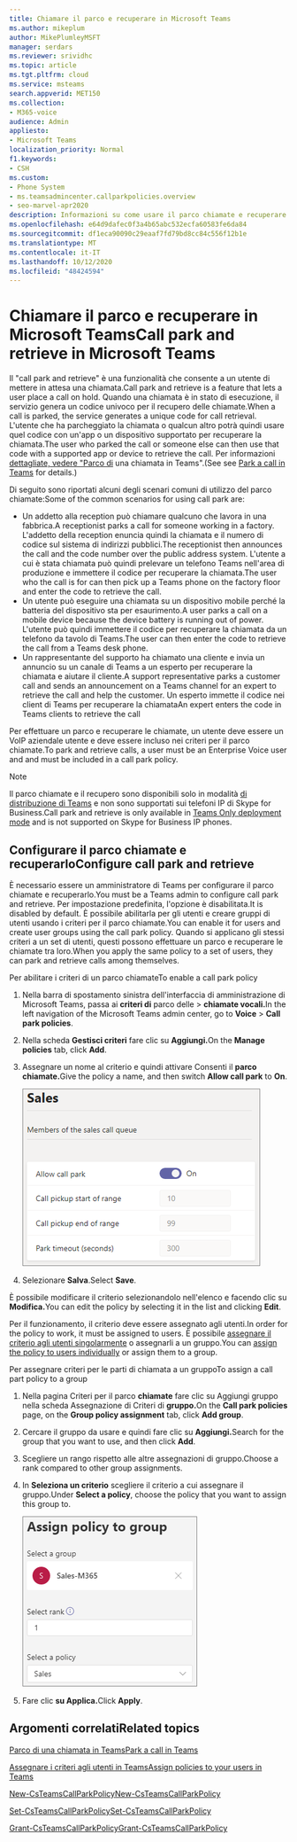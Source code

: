 ```yaml
---
title: Chiamare il parco e recuperare in Microsoft Teams
ms.author: mikeplum
author: MikePlumleyMSFT
manager: serdars
ms.reviewer: srividhc
ms.topic: article
ms.tgt.pltfrm: cloud
ms.service: msteams
search.appverid: MET150
ms.collection:
- M365-voice
audience: Admin
appliesto:
- Microsoft Teams
localization_priority: Normal
f1.keywords:
- CSH
ms.custom:
- Phone System
- ms.teamsadmincenter.callparkpolicies.overview
- seo-marvel-apr2020
description: Informazioni su come usare il parco chiamate e recuperare per mettere una chiamata in attesa in Microsoft Teams.
ms.openlocfilehash: e64d9dafec0f3a4b65abc532ecfa60583fe6da84
ms.sourcegitcommit: df1eca90090c29eaaf7fd79bd8cc84c556f12b1e
ms.translationtype: MT
ms.contentlocale: it-IT
ms.lasthandoff: 10/12/2020
ms.locfileid: "48424594"
---
```

# <a name="call-park-and-retrieve-in-microsoft-teams"></a><span data-ttu-id="c36d6-103">Chiamare il parco e recuperare in Microsoft Teams</span><span class="sxs-lookup"><span data-stu-id="c36d6-103">Call park and retrieve in Microsoft Teams</span></span>

<span data-ttu-id="c36d6-104">Il "call park and retrieve" è una funzionalità che consente a un utente di mettere in attesa una chiamata.</span><span class="sxs-lookup"><span data-stu-id="c36d6-104">Call park and retrieve is a feature that lets a user place a call on hold.</span></span> <span data-ttu-id="c36d6-105">Quando una chiamata è in stato di esecuzione, il servizio genera un codice univoco per il recupero delle chiamate.</span><span class="sxs-lookup"><span data-stu-id="c36d6-105">When a call is parked, the service generates a unique code for call retrieval.</span></span> <span data-ttu-id="c36d6-106">L'utente che ha parcheggiato la chiamata o qualcun altro potrà quindi usare quel codice con un'app o un dispositivo supportato per recuperare la chiamata.</span><span class="sxs-lookup"><span data-stu-id="c36d6-106">The user who parked the call or someone else can then use that code with a supported app or device to retrieve the call.</span></span> <span data-ttu-id="c36d6-107">Per informazioni [dettagliate, vedere "Parco di](https://support.office.com/article/park-a-call-in-teams-8538c063-d676-4e9a-8045-fc3b7299bb2f) una chiamata in Teams".</span><span class="sxs-lookup"><span data-stu-id="c36d6-107">(See see [Park a call in Teams](https://support.office.com/article/park-a-call-in-teams-8538c063-d676-4e9a-8045-fc3b7299bb2f) for details.)</span></span>

<span data-ttu-id="c36d6-108">Di seguito sono riportati alcuni degli scenari comuni di utilizzo del parco chiamate:</span><span class="sxs-lookup"><span data-stu-id="c36d6-108">Some of the common scenarios for using call park are:</span></span>

- <span data-ttu-id="c36d6-109">Un addetto alla reception può chiamare qualcuno che lavora in una fabbrica.</span><span class="sxs-lookup"><span data-stu-id="c36d6-109">A receptionist parks a call for someone working in a factory.</span></span> <span data-ttu-id="c36d6-110">L'addetto della reception enuncia quindi la chiamata e il numero di codice sul sistema di indirizzi pubblici.</span><span class="sxs-lookup"><span data-stu-id="c36d6-110">The receptionist then announces the call and the code number over the public address system.</span></span> <span data-ttu-id="c36d6-111">L'utente a cui è stata chiamata può quindi prelevare un telefono Teams nell'area di produzione e immettere il codice per recuperare la chiamata.</span><span class="sxs-lookup"><span data-stu-id="c36d6-111">The user who the call is for can then pick up a Teams phone on the factory floor and enter the code to retrieve the call.</span></span>
- <span data-ttu-id="c36d6-112">Un utente può eseguire una chiamata su un dispositivo mobile perché la batteria del dispositivo sta per esaurimento.</span><span class="sxs-lookup"><span data-stu-id="c36d6-112">A user parks a call on a mobile device because the device battery is running out of power.</span></span> <span data-ttu-id="c36d6-113">L'utente può quindi immettere il codice per recuperare la chiamata da un telefono da tavolo di Teams.</span><span class="sxs-lookup"><span data-stu-id="c36d6-113">The user can then enter the code to retrieve the call from a Teams desk phone.</span></span>
- <span data-ttu-id="c36d6-114">Un rappresentante del supporto ha chiamato una cliente e invia un annuncio su un canale di Teams a un esperto per recuperare la chiamata e aiutare il cliente.</span><span class="sxs-lookup"><span data-stu-id="c36d6-114">A support representative parks a customer call and sends an announcement on a Teams channel for an expert to retrieve the call and help the customer.</span></span> <span data-ttu-id="c36d6-115">Un esperto immette il codice nei client di Teams per recuperare la chiamata</span><span class="sxs-lookup"><span data-stu-id="c36d6-115">An expert enters the code in Teams clients to retrieve the call</span></span>

<span data-ttu-id="c36d6-116">Per effettuare un parco e recuperare le chiamate, un utente deve essere un VoIP aziendale utente e deve essere incluso nei criteri per il parco chiamate.</span><span class="sxs-lookup"><span data-stu-id="c36d6-116">To park and retrieve calls, a user must be an Enterprise Voice user and and must be included in a call park policy.</span></span>

> [!NOTE]
> <span data-ttu-id="c36d6-117">Il parco chiamate e il recupero sono disponibili solo in modalità [di distribuzione di Teams](teams-and-skypeforbusiness-coexistence-and-interoperability.md) e non sono supportati sui telefoni IP di Skype for Business.</span><span class="sxs-lookup"><span data-stu-id="c36d6-117">Call park and retrieve is only available in [Teams Only deployment mode](teams-and-skypeforbusiness-coexistence-and-interoperability.md) and is not supported on Skype for Business IP phones.</span></span>

## <a name="configure-call-park-and-retrieve"></a><span data-ttu-id="c36d6-118">Configurare il parco chiamate e recuperarlo</span><span class="sxs-lookup"><span data-stu-id="c36d6-118">Configure call park and retrieve</span></span>

<span data-ttu-id="c36d6-119">È necessario essere un amministratore di Teams per configurare il parco chiamate e recuperarlo.</span><span class="sxs-lookup"><span data-stu-id="c36d6-119">You must be a Teams admin to configure call park and retrieve.</span></span> <span data-ttu-id="c36d6-120">Per impostazione predefinita, l'opzione è disabilitata.</span><span class="sxs-lookup"><span data-stu-id="c36d6-120">It is disabled by default.</span></span> <span data-ttu-id="c36d6-121">È possibile abilitarla per gli utenti e creare gruppi di utenti usando i criteri per il parco chiamate.</span><span class="sxs-lookup"><span data-stu-id="c36d6-121">You can enable it for users and create user groups using the call park policy.</span></span> <span data-ttu-id="c36d6-122">Quando si applicano gli stessi criteri a un set di utenti, questi possono effettuare un parco e recuperare le chiamate tra loro.</span><span class="sxs-lookup"><span data-stu-id="c36d6-122">When you apply the same policy to a set of users, they can park and retrieve calls among themselves.</span></span>

<span data-ttu-id="c36d6-123">Per abilitare i criteri di un parco chiamate</span><span class="sxs-lookup"><span data-stu-id="c36d6-123">To enable a call park policy</span></span>

1. <span data-ttu-id="c36d6-124">Nella barra di spostamento sinistra dell'interfaccia di amministrazione di Microsoft Teams, passa ai **criteri di** parco delle  >  **chiamate vocali.**</span><span class="sxs-lookup"><span data-stu-id="c36d6-124">In the left navigation of the Microsoft Teams admin center, go to **Voice** > **Call park policies**.</span></span>
2. <span data-ttu-id="c36d6-125">Nella scheda **Gestisci criteri** fare clic su **Aggiungi.**</span><span class="sxs-lookup"><span data-stu-id="c36d6-125">On the **Manage policies** tab, click **Add**.</span></span>
3. <span data-ttu-id="c36d6-126">Assegnare un nome al criterio e quindi attivare Consenti il **parco** **chiamate.**</span><span class="sxs-lookup"><span data-stu-id="c36d6-126">Give the policy a name, and then switch **Allow call park** to **On**.</span></span>

    ![Schermata delle impostazioni dei criteri di parco chiamate](media/call-park-add-policy.png)

4. <span data-ttu-id="c36d6-128">Selezionare **Salva**.</span><span class="sxs-lookup"><span data-stu-id="c36d6-128">Select **Save**.</span></span>

<span data-ttu-id="c36d6-129">È possibile modificare il criterio selezionandolo nell'elenco e facendo clic su **Modifica.**</span><span class="sxs-lookup"><span data-stu-id="c36d6-129">You can edit the policy by selecting it in the list and clicking **Edit**.</span></span>

<span data-ttu-id="c36d6-130">Per il funzionamento, il criterio deve essere assegnato agli utenti.</span><span class="sxs-lookup"><span data-stu-id="c36d6-130">In order for the policy to work, it must be assigned to users.</span></span> <span data-ttu-id="c36d6-131">È possibile [assegnare il criterio agli utenti singolarmente](assign-policies.md) o assegnarli a un gruppo.</span><span class="sxs-lookup"><span data-stu-id="c36d6-131">You can [assign the policy to users individually](assign-policies.md) or assign them to a group.</span></span>

<span data-ttu-id="c36d6-132">Per assegnare criteri per le parti di chiamata a un gruppo</span><span class="sxs-lookup"><span data-stu-id="c36d6-132">To assign a call part policy to a group</span></span>

1. <span data-ttu-id="c36d6-133">Nella pagina Criteri per il  parco **chiamate** fare clic su Aggiungi gruppo nella scheda Assegnazione di Criteri di **gruppo.**</span><span class="sxs-lookup"><span data-stu-id="c36d6-133">On the **Call park policies** page, on the **Group policy assignment** tab, click **Add group**.</span></span>
2. <span data-ttu-id="c36d6-134">Cercare il gruppo da usare e quindi fare clic su **Aggiungi.**</span><span class="sxs-lookup"><span data-stu-id="c36d6-134">Search for the group that you want to use, and then click **Add**.</span></span>
3. <span data-ttu-id="c36d6-135">Scegliere un rango rispetto alle altre assegnazioni di gruppo.</span><span class="sxs-lookup"><span data-stu-id="c36d6-135">Choose a rank compared to other group assignments.</span></span>
4. <span data-ttu-id="c36d6-136">In **Seleziona un criterio** scegliere il criterio a cui assegnare il gruppo.</span><span class="sxs-lookup"><span data-stu-id="c36d6-136">Under **Select a policy**, choose the policy that you want to assign this group to.</span></span>

    ![](media/call-park-assign-policy-to-group.png)

5. <span data-ttu-id="c36d6-137">Fare clic **su Applica.**</span><span class="sxs-lookup"><span data-stu-id="c36d6-137">Click **Apply**.</span></span>

## <a name="related-topics"></a><span data-ttu-id="c36d6-138">Argomenti correlati</span><span class="sxs-lookup"><span data-stu-id="c36d6-138">Related topics</span></span>

[<span data-ttu-id="c36d6-139">Parco di una chiamata in Teams</span><span class="sxs-lookup"><span data-stu-id="c36d6-139">Park a call in Teams</span></span>](https://support.office.com/article/park-a-call-in-teams-8538c063-d676-4e9a-8045-fc3b7299bb2f)

[<span data-ttu-id="c36d6-140">Assegnare i criteri agli utenti in Teams</span><span class="sxs-lookup"><span data-stu-id="c36d6-140">Assign policies to your users in Teams</span></span>](assign-policies.md)

[<span data-ttu-id="c36d6-141">New-CsTeamsCallParkPolicy</span><span class="sxs-lookup"><span data-stu-id="c36d6-141">New-CsTeamsCallParkPolicy</span></span>](https://docs.microsoft.com/powershell/module/skype/new-csteamscallparkpolicy?view=skype-ps)

[<span data-ttu-id="c36d6-142">Set-CsTeamsCallParkPolicy</span><span class="sxs-lookup"><span data-stu-id="c36d6-142">Set-CsTeamsCallParkPolicy</span></span>](https://docs.microsoft.com/powershell/module/skype/set-csteamscallparkpolicy?view=skype-ps)

[<span data-ttu-id="c36d6-143">Grant-CsTeamsCallParkPolicy</span><span class="sxs-lookup"><span data-stu-id="c36d6-143">Grant-CsTeamsCallParkPolicy</span></span>](https://docs.microsoft.com/powershell/module/skype/grant-csteamscallparkpolicy?view=skype-ps)
